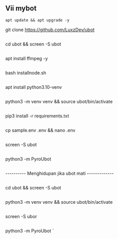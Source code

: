 ## Vii mybot
```
apt update && apt upgrade -y
```
git clone https://github.com/LuxzDev/ubot
```
```
cd ubot && screen -S ubot
```
```
apt install ffmpeg -y
```
```
bash installnode.sh
```
```
apt install python3.10-venv
```
```
python3 -m venv venv && source ubot/bin/activate
```
```
pip3 install -r requirements.txt
```
```
cp sample.env .env && nano .env
```
```
screen -S ubot
```
```
python3 -m PyroUbot
```
```
---------- Menghidupan jika ubot mati -------------
```
```
cd ubot && screen -S ubot
```
```
python3 -m venv venv && source ubot/bin/activate
```
```
screen -S ubor
```
```
python3 -m PyroUbot
`
